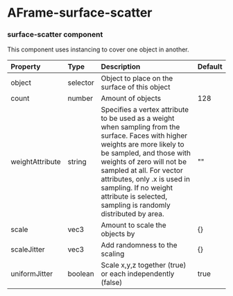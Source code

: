# AFrame-surface-scatter


<!--DOCS-->
### surface-scatter component

This component uses instancing to cover one object in another.

| Property        | Type     | Description                                                                                                                                                                                                                                                                                                                               | Default |
| :-------------- | :------- | :---------------------------------------------------------------------------------------------------------------------------------------------------------------------------------------------------------------------------------------------------------------------------------------------------------------------------------------- | :------ |
| object          | selector | Object to place on the surface of this object                                                                                                                                                                                                                                                                                             |         |
| count           | number   | Amount of objects                                                                                                                                                                                                                                                                                                                         | 128     |
| weightAttribute | string   | Specifies a vertex attribute to be used as a weight when sampling from the surface. Faces with higher weights are more likely to be sampled, and those with weights of zero will not be sampled at all. For vector attributes, only .x is used in sampling. If no weight attribute is selected, sampling is randomly distributed by area. | ""      |
| scale           | vec3     | Amount to scale the objects by                                                                                                                                                                                                                                                                                                            | {}      |
| scaleJitter     | vec3     | Add randomness to the scaling                                                                                                                                                                                                                                                                                                             | {}      |
| uniformJitter   | boolean  | Scale x,y,z together (true) or each independently (false)                                                                                                                                                                                                                                                                                 | true    |

<!--DOCS_END-->
